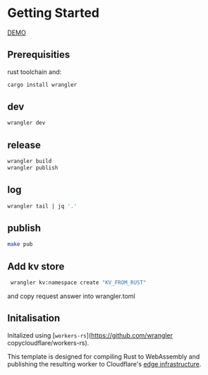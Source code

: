 # Getting Started

[DEMO](https://cloudflare-rust-kv-example.paul-asvb.workers.dev/kv)

## Prerequisities
rust toolchain and: 
```bash
cargo install wrangler
```

## dev

```bash
wrangler dev
```

## release
```bash
wrangler build 
wrangler publish
```

## log
```bash
wrangler tail | jq '.'
```

## publish
```bash
make pub
```

## Add kv store
```bash
 wrangler kv:namespace create "KV_FROM_RUST"
 ```
 and copy request answer into wrangler.toml

 ## Initalisation



Initalized using [`workers-rs`](https://github.com/wrangler copycloudflare/workers-rs).

This template is designed for compiling Rust to WebAssembly and publishing the resulting worker to 
Cloudflare's [edge infrastructure](https://www.cloudflare.com/network/).

